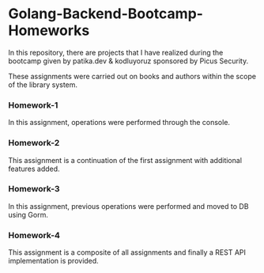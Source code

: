# Golang-Backend-Bootcamp-Homeworks
In this repository, there are projects that I have realized during the bootcamp given by patika.dev & kodluyoruz sponsored by Picus Security.


These assignments were carried out on books and authors within the scope of the library system.

### Homework-1
In this assignment, operations were performed through the console.

### Homework-2
This assignment is a continuation of the first assignment with additional features added.

### Homework-3
In this assignment, previous operations were performed and moved to DB using Gorm.

### Homework-4
This assignment is a composite of all assignments and finally a REST API implementation is provided.
